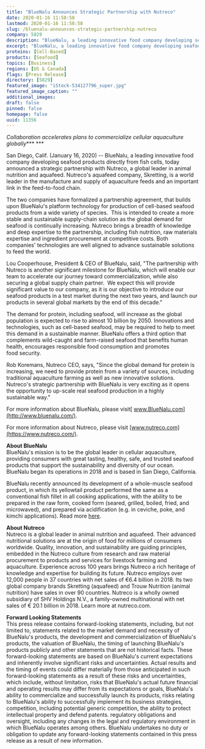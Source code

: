 ```yaml
---
title: "BlueNalu Announces Strategic Partnership with Nutreco"
date: 2020-01-16 11:58:58
lastmod: 2020-01-16 11:58:58
slug: /bluenalu-announces-strategic-partnership-nutreco
company: 5829
description: "BlueNalu, a leading innovative food company developing seafood products directly from fish cells, today announced a strategic partnership with Nutreco, a global leader in animal nutrition and aquafeed."
excerpt: "BlueNalu, a leading innovative food company developing seafood products directly from fish cells, today announced a strategic partnership with Nutreco, a global leader in animal nutrition and aquafeed."
proteins: [Cell-Based]
products: [Seafood]
topics: [Business]
regions: [US & Canada]
flags: [Press Release]
directory: [5829]
featured_image: "iStock-534127796_super.jpg"
featured_image_caption: ""
additional_images:
draft: false
pinned: false
homepage: false
uuid: 11356
---
```

*Collaboration accelerates plans to commercialize cellular aquaculture
globally**** ***

San Diego, Calif. (January 16, 2020) -- BlueNalu, a leading innovative
food company developing seafood products directly from fish cells, today
announced a strategic partnership with Nutreco, a global leader in
animal nutrition and aquafeed. Nutreco's aquafeed company, Skretting, is
a world leader in the manufacture and supply of aquaculture feeds and an
important link in the feed-to-food chain. 

The two companies have formalized a partnership agreement, that builds
upon BlueNalu's platform technology for production of cell-based seafood
products from a wide variety of species.  This is intended to create a
more stable and sustainable supply-chain solution as the global demand
for seafood is continually increasing. Nutreco brings a breadth of
knowledge and deep expertise to the partnership, including fish
nutrition, raw materials expertise and ingredient procurement at
competitive costs. Both companies' technologies are well aligned to
advance sustainable solutions to feed the world.  

Lou Cooperhouse, President & CEO of BlueNalu, said, "The partnership
with Nutreco is another significant milestone for BlueNalu, which will
enable our team to accelerate our journey toward commercialization,
while also securing a global supply chain partner.  We expect this will
provide significant value to our company, as it is our objective to
introduce our seafood products in a test market during the next two
years, and launch our products in several global markets by the end of
this decade." 

The demand for protein, including seafood, will increase as the global
population is expected to rise to almost 10 billion by 2050. Innovations
and technologies, such as cell-based seafood, may be required to help to
meet this demand in a sustainable manner. BlueNalu offers a third option
that complements wild-caught and farm-raised seafood that benefits human
health, encourages responsible food consumption and promotes
food security.

Rob Koremans, Nutreco CEO, says, "Since the global demand for protein is
increasing, we need to provide protein from a variety of sources,
including traditional aquaculture farming as well as new innovative
solutions. Nutreco's strategic partnership with BlueNalu is very
exciting as it opens the opportunity to up-scale real seafood production
in a highly sustainable way."

For more information about BlueNalu, please
visit[ www.BlueNalu.com](http://www.bluenalu.com/).

For more information about Nutreco, please
visit [www.nutreco.com](https://www.nutreco.com/).

**About BlueNalu**\
BlueNalu's mission is to be the global leader in cellular aquaculture,
providing consumers with great tasting, healthy, safe, and trusted
seafood products that support the sustainability and diversity of our
ocean.  BlueNalu began its operations in 2018 and is based in San
Diego, California.

BlueNalu recently announced its development of a whole-muscle seafood
product, in which its yellowtail product performed the same as a
conventional fish fillet in all cooking applications, with the ability
to be prepared in the raw form, cooked form (seared, grilled, boiled,
fried, and microwaved), and prepared via acidification (e.g. in ceviche,
poke, and kimchi applications). Read
more [here](https://www.bluenalu.com/pr-121719).

**About Nutreco**\
Nutreco is a global leader in animal nutrition and aquafeed. Their
advanced nutritional solutions are at the origin of food for millions of
consumers worldwide. Quality, innovation, and sustainability are guiding
principles, embedded in the Nutreco culture from research and raw
material procurement to products and services for livestock farming and
aquaculture. Experience across 100 years brings Nutreco a rich heritage
of knowledge and expertise for building its future. Nutreco employs over
12,000 people in 37 countries with net sales of €6.4 billion in 2018.
Its two global company brands Skretting (aquafeed) and Trouw Nutrition
(animal nutrition) have sales in over 90 countries. Nutreco is a wholly
owned subsidiary of SHV Holdings N.V., a family-owned multinational with
net sales of € 20.1 billion in 2018. Learn more at nutreco.com.

**Forward Looking Statements**\
This press release contains forward-looking statements, including, but
not limited to, statements related to the market demand and necessity of
BlueNalu's products, the development and commercialization of BlueNalu's
products, the valuation of BlueNalu, the timing of launching BlueNalu's
products publicly and other statements that are not historical facts.
These forward-looking statements are based on BlueNalu's current
expectations and inherently involve significant risks and uncertainties.
Actual results and the timing of events could differ materially from
those anticipated in such forward-looking statements as a result of
these risks and uncertainties, which include, without limitation, risks
that BlueNalu's actual future financial and operating results may differ
from its expectations or goals, BlueNalu's ability to commercialize and
successfully launch its products, risks relating to BlueNalu's ability
to successfully implement its business strategies, competition,
including potential generic competition, the ability to protect
intellectual property and defend patents. regulatory obligations and
oversight, including any changes in the legal and regulatory environment
in which BlueNalu operates among others. BlueNalu undertakes no duty or
obligation to update any forward-looking statements contained in this
press release as a result of new information.
